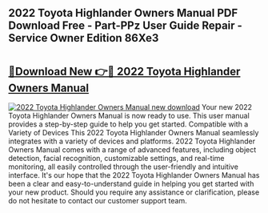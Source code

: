 ## 2022 Toyota Highlander Owners Manual PDF Download Free - Part-PPz User Guide Repair - Service Owner Edition 86Xe3

# <h2><a href="http://bc22164.oget.top/?id=2022+Toyota+Highlander+Owners+Manual">🔗Download New 👉🔴 2022 Toyota Highlander Owners Manual</a></h2>

[![2022 Toyota Highlander Owners Manual new download](https://i.imgur.com/5g1atiW.png)](http://bc22164.oget.top/?id=2022+Toyota+Highlander+Owners+Manual)
Your new 2022 Toyota Highlander Owners Manual is now ready to use. This user manual provides a step-by-step guide to help you get started. Compatible with a Variety of Devices This 2022 Toyota Highlander Owners Manual seamlessly integrates with a variety of devices and platforms. 2022 Toyota Highlander Owners Manual comes with a range of advanced features, including object detection, facial recognition, customizable settings, and real-time monitoring, all easily controlled through the user-friendly and intuitive interface. It's our hope that the 2022 Toyota Highlander Owners Manual has been a clear and easy-to-understand guide in helping you get started with your new product. Should you require any assistance or clarification, please do not hesitate to contact our customer support team.
